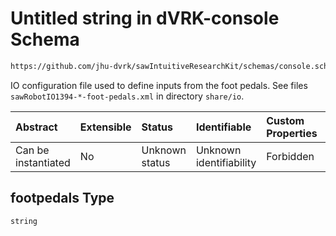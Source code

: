 # Untitled string in dVRK-console Schema

```txt
https://github.com/jhu-dvrk/sawIntuitiveResearchKit/schemas/console.schema.json#/properties/io/properties/footpedals
```

IO configuration file used to define inputs from the foot pedals.  See files `sawRobotIO1394-*-foot-pedals.xml` in directory `share/io`.

| Abstract            | Extensible | Status         | Identifiable            | Custom Properties | Additional Properties | Access Restrictions | Defined In                                                         |
| :------------------ | :--------- | :------------- | :---------------------- | :---------------- | :-------------------- | :------------------ | :----------------------------------------------------------------- |
| Can be instantiated | No         | Unknown status | Unknown identifiability | Forbidden         | Allowed               | none                | [console.schema.json*](console.schema.json "open original schema") |

## footpedals Type

`string`
